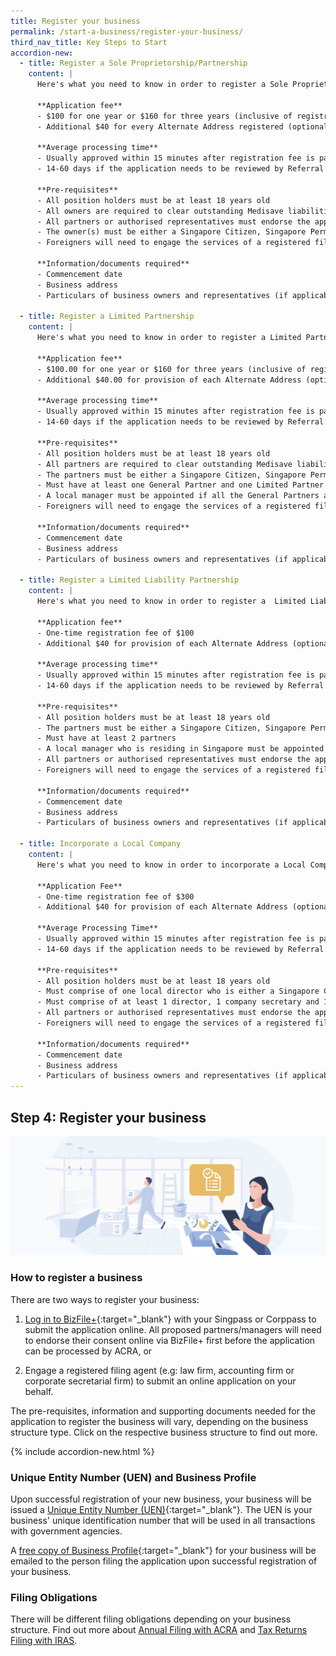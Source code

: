 ```yaml
---
title: Register your business
permalink: /start-a-business/register-your-business/
third_nav_title: Key Steps to Start
accordion-new:
  - title: Register a Sole Proprietorship/Partnership
    content: |
      Here's what you need to know in order to register a Sole Proprietorship or Partnership)

      **Application fee**
      - $100 for one year or $160 for three years (inclusive of registration and renewal fee)
      - Additional $40 for every Alternate Address registered (optional)

      **Average processing time**
      - Usually approved within 15 minutes after registration fee is paid
      - 14-60 days if the application needs to be reviewed by Referral Authorities

      **Pre-requisites**
      - All position holders must be at least 18 years old
      - All owners are required to clear outstanding Medisave liabilities with CPF Board
      - All partners or authorised representatives must endorse the application before payment can be made
      - The owner(s) must be either a Singapore Citizen, Singapore Permanent Resident or an EntrePass Holder
      - Foreigners will need to engage the services of a registered filing agent (e.g. a law firm, accounting firm or corporate secretarial firm) to submit the online application on your behalf.

      **Information/documents required**
      - Commencement date
      - Business address
      - Particulars of business owners and representatives (if applicable)

  - title: Register a Limited Partnership
    content: |
      Here's what you need to know in order to register a Limited Partnership.

      **Application fee**
      - $100.00 for one year or $160 for three years (inclusive of registration and renewal fee)
      - Additional $40.00 for provision of each Alternate Address (optional)

      **Average processing time**
      - Usually approved within 15 minutes after registration fee is paid.
      - 14-60 days if the application needs to be reviewed by Referral Authorities

      **Pre-requisites**
      - All position holders must be at least 18 years old
      - All partners are required to clear outstanding Medisave liabilities with CPF Board
      - The partners must be either a Singapore Citizen, Singapore Permanent Resident or an EntrePass Holder
      - Must have at least one General Partner and one Limited Partner
      - A local manager must be appointed if all the General Partners are not residing in Singapore
      - Foreigners will need to engage the services of a registered filing agent (e.g. a law firm, accounting firm or corporate secretarial firm) to submit the online application on your behalf.

      **Information/documents required**
      - Commencement date
      - Business address
      - Particulars of business owners and representatives (if applicable)

  - title: Register a Limited Liability Partnership
    content: |
      Here's what you need to know in order to register a  Limited Liability Partnership (LLP).

      **Application fee**
      - One-time registration fee of $100
      - Additional $40 for provision of each Alternate Address (optional)

      **Average processing time**
      - Usually approved within 15 minutes after registration fee is paid
      - 14-60 days if the application needs to be reviewed by Referral Authorities

      **Pre-requisites**
      - All position holders must be at least 18 years old
      - The partners must be either a Singapore Citizen, Singapore Permanent Resident or an EntrePass Holder
      - Must have at least 2 partners
      - A local manager who is residing in Singapore must be appointed
      - All partners or authorised representatives must endorse the application before payment can be made
      - Foreigners will need to engage the services of a registered filing agent (e.g. a law firm, accounting firm or corporate secretarial firm) to submit the online application on your behalf.

      **Information/documents required**
      - Commencement date
      - Business address
      - Particulars of business owners and representatives (if applicable)

  - title: Incorporate a Local Company
    content: |
      Here's what you need to know in order to incorporate a Local Company.

      **Application Fee**
      - One-time registration fee of $300
      - Additional $40 for provision of each Alternate Address (optional)

      **Average Processing Time**
      - Usually approved within 15 minutes after registration fee is paid
      - 14-60 days if the application needs to be reviewed by Referral Authorities

      **Pre-requisites**
      - All position holders must be at least 18 years old
      - Must comprise of one local director who is either a Singapore Citizen, Singapore Permanent Resident or an EntrePass Holder, and residing in Singapore
      - Must comprise of at least 1 director, 1 company secretary and 1 shareholder
      - All partners or authorised representatives must endorse the application before payment can be made
      - Foreigners will need to engage the services of a registered filing agent (e.g. a law firm, accounting firm or corporate secretarial firm) to submit the online application on your behalf.

      **Information/documents required**
      - Commencement date
      - Business address
      - Particulars of business owners and representatives (if applicable)
---
```


## Step 4: Register your business

![Register Biz](/images/start/StartSJ_RegisterBusiness.jpg)

### How to register a business

There are two ways to register your business:

1. [Log in to BizFile+](https://www.bizfile.gov.sg/ngbbizfileinternet/faces/oracle/webcenter/portalapp/pages/BizfileHomepage.jspx#/){:target="_blank"} with your Singpass or Corppass to submit the application online. All proposed partners/managers will need to endorse their consent online via BizFile+ first before the application can be processed by ACRA, or

2. Engage a registered filing agent (e.g: law firm, accounting firm or corporate secretarial firm) to submit an online application on your behalf.

The pre-requisites, information and supporting documents needed for the application to register the business will vary, depending on the business structure type. Click on the respective business structure to find out more.

{% include accordion-new.html %}

### Unique Entity Number (UEN) and Business Profile

Upon successful registration of your new business, your business will be issued a [Unique Entity Number (UEN)](https://www.uen.gov.sg/ueninternet/faces/pages/admin/aboutUEN.jspx){:target="_blank"}. The UEN is your business' unique identification number that will be used in all transactions with government agencies.

A [free copy of Business Profile](https://www.acra.gov.sg/about-bizfile/updates-and-announcements/provision-of-free-business-profiles){:target="_blank"} for your business will be emailed to the person filing the application upon successful registration of your business.

### Filing Obligations

There will be different filing obligations depending on your business structure. Find out more about [Annual Filing with ACRA](/run-and-grow/annual-returns/) and [Tax Returns Filing with IRAS](/run-and-grow/taxes-and-gst/).
